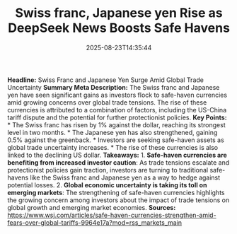 ﻿---
title: "Swiss franc, Japanese yen Rise as DeepSeek News Boosts Safe Havens"
date: "2025-08-23T14:35:44"
category: "Markets"
summary: ""
slug: "swiss franc japanese yen rise as deepseek news boosts safe h"
source_urls:
  - "https://www.wsj.com/articles/safe-haven-currencies-strengthen-amid-fears-over-global-tariffs-9964e17a?mod=rss_markets_main"
seo:
  title: "Swiss franc, Japanese yen Rise as DeepSeek News Boosts Safe Havens | Hash n Hedge"
  description: ""
  keywords: ["news", "markets", "brief"]
---
**Headline:** Swiss Franc and Japanese Yen Surge Amid Global Trade Uncertainty  **Summary Meta Description:** The Swiss franc and Japanese yen have seen significant gains as investors flock to safe-haven currencies amid growing concerns over global trade tensions. The rise of these currencies is attributed to a combination of factors, including the US-China tariff dispute and the potential for further protectionist policies.  **Key Points:**  * The Swiss franc has risen by 1% against the dollar, reaching its strongest level in two months. * The Japanese yen has also strengthened, gaining 0.5% against the greenback. * Investors are seeking safe-haven assets as global trade uncertainty increases. * The rise of these currencies is also linked to the declining US dollar.  **Takeaways:**  1. **Safe-haven currencies are benefiting from increased investor caution**: As trade tensions escalate and protectionist policies gain traction, investors are turning to traditional safe-havens like the Swiss franc and Japanese yen as a way to hedge against potential losses. 2. **Global economic uncertainty is taking its toll on emerging markets**: The strengthening of safe-haven currencies highlights the growing concern among investors about the impact of trade tensions on global growth and emerging market economies.  **Sources:**  https://www.wsj.com/articles/safe-haven-currencies-strengthen-amid-fears-over-global-tariffs-9964e17a?mod=rss_markets_main 

